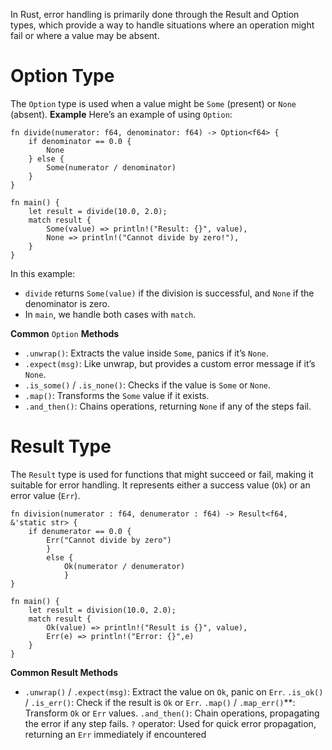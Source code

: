 In Rust, error handling is primarily done through the Result and Option types, 
which provide a way to handle situations where an operation might fail or where a value may be absent.

# Option Type
The `Option` type is used when a value might be `Some` (present) or `None` (absent).
**Example**
Here’s an example of using `Option`:
```
fn divide(numerator: f64, denominator: f64) -> Option<f64> {
    if denominator == 0.0 {
        None
    } else {
        Some(numerator / denominator)
    }
}

fn main() {
    let result = divide(10.0, 2.0);
    match result {
        Some(value) => println!("Result: {}", value),
        None => println!("Cannot divide by zero!"),
    }
}
```
In this example:

- `divide` returns `Some(value)` if the division is successful, and `None` if the denominator is zero.
- In `main`, we handle both cases with `match`.

**Common** `Option` **Methods**
- `.unwrap()`: Extracts the value inside `Some`, panics if it’s `None`.
- `.expect(msg)`: Like unwrap, but provides a custom error message if it’s `None`.
- `.is_some()` / `.is_none()`: Checks if the value is `Some` or `None`.
- `.map()`: Transforms the `Some` value if it exists.
- `.and_then()`: Chains operations, returning `None` if any of the steps fail.


# Result Type
The `Result` type is used for functions that might succeed or fail, making it suitable for error handling. 
It represents either a success value (`Ok`) or an error value (`Err`).
```
fn division(numerator : f64, denumerator : f64) -> Result<f64, &'static str> {
    if denumerator == 0.0 {
        Err("Cannot divide by zero")
        }
        else {
            Ok(numerator / denumerator)
            }
}

fn main() {
    let result = division(10.0, 2.0);
    match result {
        Ok(value) => println!("Result is {}", value),
        Err(e) => println!("Error: {}",e)
    }
}
```
**Common Result Methods**
- `.unwrap()` / `.expect(msg)`: Extract the value on `Ok`, panic on `Err`.
`.is_ok()` / `.is_err()`: Check if the result is `Ok` or `Err`.
`.map()` / `.map_err()`**: Transform `Ok` or `Err` values.
`.and_then()`: Chain operations, propagating the error if any step fails.
`?` operator: Used for quick error propagation, returning an `Err` immediately if encountered
